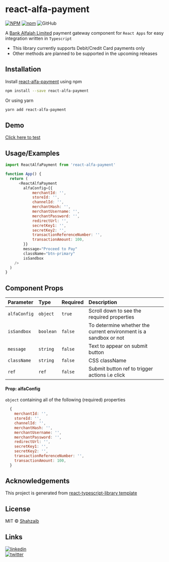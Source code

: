# react-alfa-payment

[![NPM](https://img.shields.io/npm/v/react-alfa-payment.svg)](https://www.npmjs.com/package/react-alfa-payment)
[![npm](https://img.shields.io/npm/dm/react-alfa-payment.svg)](https://www.npmjs.com/package/react-alfa-payment)
![GitHub](https://img.shields.io/github/license/sshahzaiib/react-alfa-payment)

A [Bank Alfalah Limited](https://merchants.bankalfalah.com/MerchantPortal
) payment gateway component for `React Apps` for easy integration written in `Typescript` 


- This library currently supports Debit/Credit Card payments only
- Other methods are planned to be supported in the upcoming releases


## Installation

Install [react-alfa-payment](https://www.npmjs.com/package/react-alfa-payment) using npm

```bash
npm install --save react-alfa-payment
```

Or using yarn

```bash
yarn add react-alfa-payment
```


    
## Demo

[Click here to test](https://sshahzaiib.github.io/react-alfa-payment/)


## Usage/Examples

```javascript
import ReactAlfaPayment from 'react-alfa-payment'

function App() {
  return (
      <ReactAlfaPayment 
        alfaConfig={{
            merchantId: '',
            storeId: '',
            channelId: '',
            merchantHash: '',
            merchantUsername: '',
            merchantPassword: '',
            redirectUrl: '',
            secretKey1: '',
            secretKey2: '',
            transactionReferenceNumber: '',
            transactionAmount: 100,
        }} 
        message="Proceed to Pay"
        className="btn-primary"
        isSandbox
    />
  )
}
```


## Component Props


| Parameter | Type     | Required | Description                |
| :-------- | :------- | :------- |:------------------------- |
| `alfaConfig` | `object` | `true` | Scroll down to see the required properties |
| `isSandbox` | `boolean` | `false` | To determine whether the current environment is a sandbox or not |
| `message` | `string` | `false` | Text to appear on submit button |
| `className` | `string` | `false` | CSS className |
| `ref` | `ref` | `false` | Submit button ref to trigger actions i.e click |

#### Prop: alfaConfig
`object` containing all of the following (required) properties

```javascript
  {
    merchantId: '',
    storeId: '',
    channelId: '',
    merchantHash: '',
    merchantUsername: '',
    merchantPassword: '',
    redirectUrl: '',
    secretKey1: '',
    secretKey2: '',
    transactionReferenceNumber: '',
    transactionAmount: 100,
  }
```
## Acknowledgements

This project is generated from [react-typescript-library template](https://github.com/alioguzhan/react-typescript-library)

## License

MIT © [Shahzaib](https://github.com/sshahzaiib)

## Links
[![linkedin](https://img.shields.io/badge/linkedin-0A66C2?style=for-the-badge&logo=linkedin&logoColor=white)](https://www.linkedin.com/in/shahzaiib)\
[![twitter](https://img.shields.io/badge/twitter-1DA1F2?style=for-the-badge&logo=twitter&logoColor=white)](https://twitter.com/sshahzaiib)
